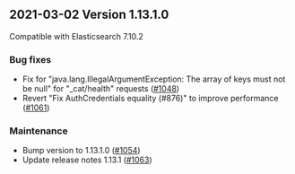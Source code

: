 ## 2021-03-02 Version 1.13.1.0

Compatible with Elasticsearch 7.10.2

### Bug fixes

* Fix for "java.lang.IllegalArgumentException: The array of keys must not be null" for "_cat/health" requests ([#1048](https://github.com/opendistro-for-elasticsearch/security/pull/1048))
* Revert "Fix AuthCredentials equality (#876)" to improve performance ([#1061](https://github.com/opendistro-for-elasticsearch/security/pull/1061))

### Maintenance

* Bump version to 1.13.1.0 ([#1054](https://github.com/opendistro-for-elasticsearch/security/pull/1054))
* Update release notes 1.13.1 ([#1063](https://github.com/opendistro-for-elasticsearch/security/pull/1063))
